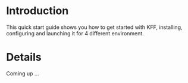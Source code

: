 # Introduction #
This quick start guide shows you how to get started with KFF, installing, configuring and launching it for 4 different environment.


# Details #
Coming up ...